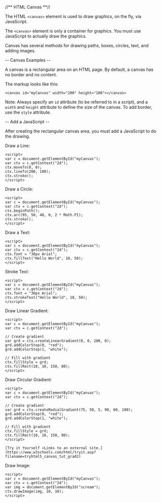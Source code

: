 //** HTML Canvas **//

The HTML `<canvas>` element is used to draw graphics, on the fly, via JavaScript.

The `<canvas>` element is only a container for graphics. You must use JavaScript to actually draw the graphics.

Canvas has several methods for drawing paths, boxes, circles, text, and adding images.

-- Canvas Examples --

A canvas is a rectangular area on an HTML page. By default, a canvas has no border and no content.

The markup looks like this:

`<canvas id="myCanvas" width="200" height="100"></canvas>`

Note: Always specify an `id` attribute (to be referred to in a script), and a `width` and `height` attribute to define the size of the canvas. To add border, use the `style` attribute.

-- Add a JavaScript --

After creating the rectangular canvas area, you must add a JavaScript to do the drawing.

Draw a Line:

```
<script>  
var c = document.getElementById("myCanvas");  
var ctx = c.getContext("2d");  
ctx.moveTo(0, 0);  
ctx.lineTo(200, 100);  
ctx.stroke();  
</script>
```

Draw a Circle:

```
<script>  
var c = document.getElementById("myCanvas");  
var ctx = c.getContext("2d");  
ctx.beginPath();  
ctx.arc(95, 50, 40, 0, 2 * Math.PI);  
ctx.stroke();  
</script>
```

Draw a Text:

```
<script>  
var c = document.getElementById("myCanvas");  
var ctx = c.getContext("2d");  
ctx.font = "30px Arial";  
ctx.fillText("Hello World", 10, 50);  
</script>
```

Stroke Text:

```
<script>  
var c = document.getElementById("myCanvas");  
var ctx = c.getContext("2d");  
ctx.font = "30px Arial";  
ctx.strokeText("Hello World", 10, 50);  
</script>
```

Draw Linear Gradient:

```
<script>  
var c = document.getElementById("myCanvas");  
var ctx = c.getContext("2d");  
  
// Create gradient  
var grd = ctx.createLinearGradient(0, 0, 200, 0);  
grd.addColorStop(0, "red");  
grd.addColorStop(1, "white");  
  
// Fill with gradient  
ctx.fillStyle = grd;  
ctx.fillRect(10, 10, 150, 80);  
</script>
```

Draw Circular Gradient:

```
<script>  
var c = document.getElementById("myCanvas");  
var ctx = c.getContext("2d");  
  
// Create gradient  
var grd = ctx.createRadialGradient(75, 50, 5, 90, 60, 100);  
grd.addColorStop(0, "red");  
grd.addColorStop(1, "white");  
  
// Fill with gradient  
ctx.fillStyle = grd;  
ctx.fillRect(10, 10, 150, 80);  
</script>

[Try it Yourself »Links to an external site.](https://www.w3schools.com/html/tryit.asp?filename=tryhtml5_canvas_tut_grad2)
```

Draw Image:

```
<script>  
var c = document.getElementById("myCanvas");  
var ctx = c.getContext("2d");  
var img = document.getElementById("scream");  
ctx.drawImage(img, 10, 10);  
</script>
```